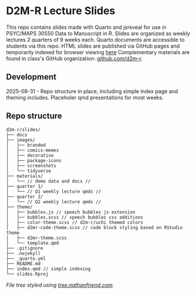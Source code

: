 # D2M-R Lecture Slides

This repo contains slides made with Quarto and jsreveal for use in PSYC/MAPS 30550 Data to Manuscript in R.
Slides are organized as weekly lectures 2 quarters of 9 weeks each.
Quarto documents are accessible to students via this repo. 
HTML slides are published via GitHub pages and temporarily indexed for browser viewing [here](https://d2m-r.github.io/slides/) 
Complementary materials are found in class's GitHub organization: [github.com/d2m-r](github.com/d2m-r).

## Development

2025-08-31 - Repo structure in place, including simple index page and theming includes. Placeholer qmd presentations for most weeks. 

## Repo structure

```
d2m-r/slides/
├── docs
├── images/
│   ├── branded
│   ├── comics-memes
│   ├── decorative
│   ├── package-icons
│   ├── screenshots
│   └── tidyverse
├── materials/
│   └── // demo data and docs //
├── quarter 1/
│   └── // Q1 weekly lecture qmds //
├── quarter 2/
│   └── // Q2 weekly lecture qmds //
├── theme/
│   ├── bubbles.js // speech bubbles js extension
│   ├── bubbles.scss // speech bubbles css additions
│   ├── color-theme.scss // d2m-r/uchi themed colors
│   ├── d2mr-code-theme.scss // code block styling based on RStudio theme
│   ├── d2mr-theme.scss
│   └── template.qmd
├── .gitignore
├── .nojekyll
├── _quarto.yml
├── README.md
├── index.qmd // simple indexing
└── slides.Rproj
```

*File tree styled using [tree.nathanfriend.com](tree.nathanfriend.com).*
